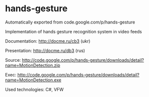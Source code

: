 # hands-gesture
Automatically exported from code.google.com/p/hands-gesture

Implementation of hands gesture recognition system in video feeds

Documentation: http://docme.ru/cb3 (ukr)

Presentation: http://docme.ru/db3 (rus)

Source: http://code.google.com/p/hands-gesture/downloads/detail?name=MotionDetection.zip

Exec: http://code.google.com/p/hands-gesture/downloads/detail?name=MotionDetection.exe

Used technologies: C#, VFW

